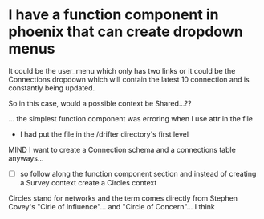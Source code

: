 # I have a function component in phoenix that can create dropdown menus

It could be the user_menu which only has two links or it could be the Connections dropdown which will contain the latest 10 connection and is constantly being updated.

So in this case, would a possible context be Shared...??

... the simplest function component was erroring when I use attr in the file

* I had put the file in the /drifter directory's first level

MIND I want to create a Connection schema and a connections table anyways...
* [ ] so follow along the function component section and instead of creating a Survey context create a Circles context

Circles stand for networks and the term comes directly from Stephen Covey's "Cirle of Influence"... and "Circle of Concern"... I think
